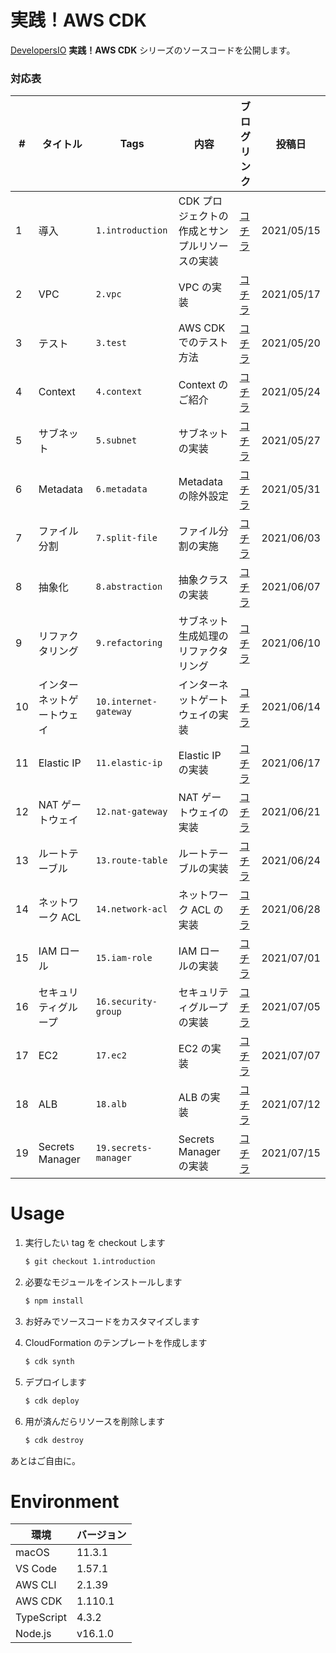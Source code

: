# 実践！AWS CDK

[DevelopersIO](https://dev.classmethod.jp) **実践！AWS CDK** シリーズのソースコードを公開します。

### 対応表

| # | タイトル | Tags | 内容 | ブログリンク | 投稿日 |
| --- | --- | --- | --- | --- | --- |
| 1 | 導入 | `1.introduction` | CDK プロジェクトの作成とサンプルリソースの実装 | [コチラ](https://dev.classmethod.jp/articles/cdk-practice-1-introduction/) | 2021/05/15 |
| 2 | VPC | `2.vpc` | VPC の実装 | [コチラ](https://dev.classmethod.jp/articles/cdk-practice-2-vpc/) | 2021/05/17 |
| 3 | テスト | `3.test` | AWS CDK でのテスト方法 | [コチラ](https://dev.classmethod.jp/articles/cdk-practice-3-test/) | 2021/05/20 |
| 4 | Context | `4.context` | Context のご紹介 | [コチラ](https://dev.classmethod.jp/articles/cdk-practice-4-context/) | 2021/05/24 |
| 5 | サブネット | `5.subnet` | サブネットの実装 | [コチラ](https://dev.classmethod.jp/articles/cdk-practice-5-subnet/) | 2021/05/27 |
| 6 | Metadata | `6.metadata` | Metadata の除外設定 | [コチラ](https://dev.classmethod.jp/articles/cdk-practice-6-metadata/) | 2021/05/31 |
| 7 | ファイル分割 | `7.split-file` | ファイル分割の実施 | [コチラ](https://dev.classmethod.jp/articles/cdk-practice-7-split-file/) | 2021/06/03 |
| 8 | 抽象化 | `8.abstraction` | 抽象クラスの実装 | [コチラ](https://dev.classmethod.jp/articles/cdk-practice-8-abstraction/) | 2021/06/07 |
| 9 | リファクタリング | `9.refactoring` | サブネット生成処理のリファクタリング | [コチラ](https://dev.classmethod.jp/articles/cdk-practice-9-refactoring/) | 2021/06/10 |
| 10 | インターネットゲートウェイ | `10.internet-gateway` | インターネットゲートウェイの実装 | [コチラ](https://dev.classmethod.jp/articles/cdk-practice-10-internet-gateway/) | 2021/06/14 |
| 11 | Elastic IP | `11.elastic-ip` | Elastic IP の実装 | [コチラ](https://dev.classmethod.jp/articles/cdk-practice-11-elastic-ip/) | 2021/06/17 |
| 12 | NAT ゲートウェイ | `12.nat-gateway` | NAT ゲートウェイの実装 | [コチラ](https://dev.classmethod.jp/articles/cdk-practice-12-nat-gateway/) | 2021/06/21 |
| 13 | ルートテーブル | `13.route-table` | ルートテーブルの実装 | [コチラ](https://dev.classmethod.jp/articles/cdk-practice-13-route-table/) | 2021/06/24 |
| 14 | ネットワーク ACL | `14.network-acl` | ネットワーク ACL の実装 | [コチラ](https://dev.classmethod.jp/articles/cdk-practice-14-network-acl/) | 2021/06/28 |
| 15 | IAM ロール | `15.iam-role` | IAM ロールの実装 | [コチラ](https://dev.classmethod.jp/articles/cdk-practice-15-iam-role/) | 2021/07/01 |
| 16 | セキュリティグループ | `16.security-group` | セキュリティグループの実装 | [コチラ](https://dev.classmethod.jp/articles/cdk-practice-16-security-group/) | 2021/07/05 |
| 17 | EC2 | `17.ec2` | EC2 の実装 | [コチラ](https://dev.classmethod.jp/articles/cdk-practice-17-ec2/) | 2021/07/07 |
| 18 | ALB | `18.alb` | ALB の実装 | [コチラ](https://dev.classmethod.jp/articles/cdk-practice-18-alb/) | 2021/07/12 |
| 19 | Secrets Manager | `19.secrets-manager` | Secrets Manager の実装 | [コチラ](https://dev.classmethod.jp/articles/cdk-practice-19-secrets-manager/) | 2021/07/15 |

# Usage

1. 実行したい tag を checkout します

    ``` bash
    $ git checkout 1.introduction
    ```

1. 必要なモジュールをインストールします

    ``` bash
    $ npm install
    ```

1. お好みでソースコードをカスタマイズします
1. CloudFormation のテンプレートを作成します

    ``` bash
    $ cdk synth
    ```

1. デプロイします

    ``` bash
    $ cdk deploy
    ```

1. 用が済んだらリソースを削除します

    ``` bash
    $ cdk destroy
    ```

あとはご自由に。

# Environment

| 環境 | バージョン |
| --- | --- |
| macOS | 11.3.1 |
| VS Code | 1.57.1 |
| AWS CLI | 2.1.39 |
| AWS CDK | 1.110.1 |
| TypeScript | 4.3.2 |
| Node.js | v16.1.0 |
